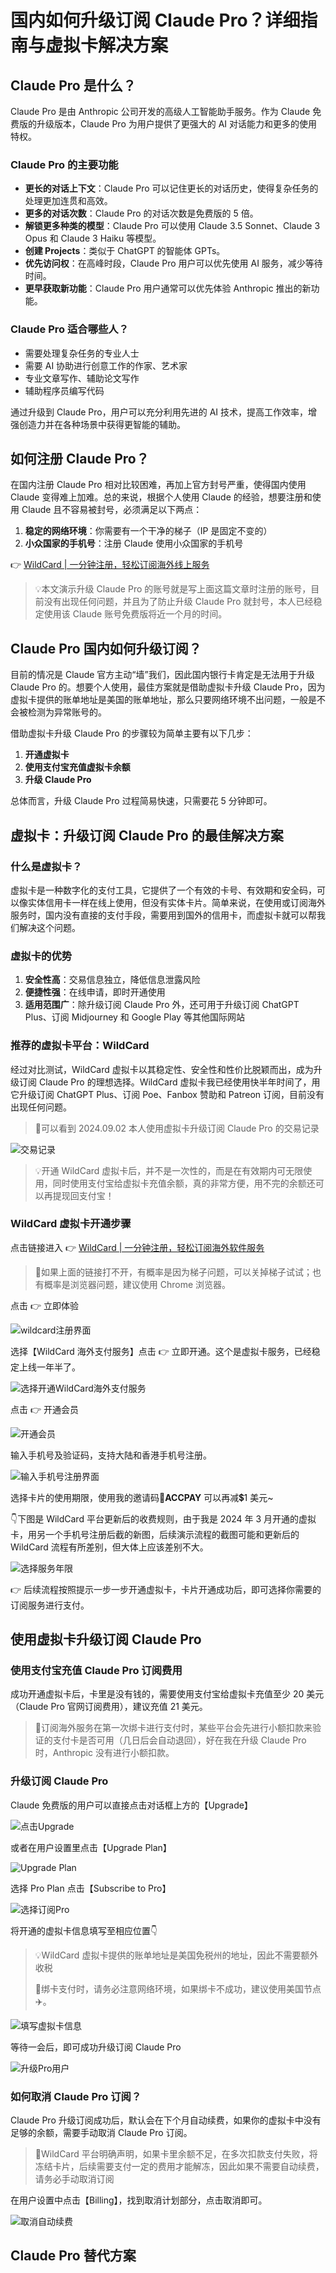 # 国内如何升级订阅 Claude Pro？详细指南与虚拟卡解决方案

## Claude Pro 是什么？

Claude Pro 是由 Anthropic 公司开发的高级人工智能助手服务。作为 Claude 免费版的升级版本，Claude Pro 为用户提供了更强大的 AI 对话能力和更多的使用特权。

### Claude Pro 的主要功能

- **更长的对话上下文**：Claude Pro 可以记住更长的对话历史，使得复杂任务的处理更加连贯和高效。
- **更多的对话次数**：Claude Pro 的对话次数是免费版的 5 倍。
- **解锁更多种类的模型**：Claude Pro 可以使用 Claude 3.5 Sonnet、Claude 3 Opus 和 Claude 3 Haiku 等模型。
- **创建 Projects**：类似于 ChatGPT 的智能体 GPTs。
- **优先访问权**：在高峰时段，Claude Pro 用户可以优先使用 AI 服务，减少等待时间。
- **更早获取新功能**：Claude Pro 用户通常可以优先体验 Anthropic 推出的新功能。

### Claude Pro 适合哪些人？

- 需要处理复杂任务的专业人士
- 需要 AI 协助进行创意工作的作家、艺术家
- 专业文章写作、辅助论文写作
- 辅助程序员编写代码

通过升级到 Claude Pro，用户可以充分利用先进的 AI 技术，提高工作效率，增强创造力并在各种场景中获得更智能的辅助。

## 如何注册 Claude Pro？

在国内注册 Claude Pro 相对比较困难，再加上官方封号严重，使得国内使用 Claude 变得难上加难。总的来说，根据个人使用 Claude 的经验，想要注册和使用 Claude 且不容易被封号，必须满足以下两点：

1. **稳定的网络环境**：你需要有一个干净的梯子（IP 是固定不变的）
2. **小众国家的手机号**：注册 Claude 使用小众国家的手机号

👉 [WildCard | 一分钟注册，轻松订阅海外线上服务](https://bbtdd.com/WildCard)

> 💡本文演示升级 Claude Pro 的账号就是写上面这篇文章时注册的账号，目前没有出现任何问题，并且为了防止升级 Claude Pro 就封号，本人已经稳定使用该 Claude 账号免费版将近一个月的时间。

## Claude Pro 国内如何升级订阅？

目前的情况是 Claude 官方主动“墙”我们，因此国内银行卡肯定是无法用于升级 Claude Pro 的。想要个人使用，最佳方案就是借助虚拟卡升级 Claude Pro，因为虚拟卡提供的账单地址是美国的账单地址，那么只要网络环境不出问题，一般是不会被检测为异常账号的。

借助虚拟卡升级 Claude Pro 的步骤较为简单主要有以下几步：

1. **开通虚拟卡**
2. **使用支付宝充值虚拟卡余额**
3. **升级 Claude Pro**

总体而言，升级 Claude Pro 过程简易快速，只需要花 5 分钟即可。

## 虚拟卡：升级订阅 Claude Pro 的最佳解决方案

### 什么是虚拟卡？

虚拟卡是一种数字化的支付工具，它提供了一个有效的卡号、有效期和安全码，可以像实体信用卡一样在线上使用，但没有实体卡片。简单来说，在使用或订阅海外服务时，国内没有直接的支付手段，需要用到国外的信用卡，而虚拟卡就可以帮我们解决这个问题。

### 虚拟卡的优势

1. **安全性高**：交易信息独立，降低信息泄露风险
2. **便捷性强**：在线申请，即时开通使用
3. **适用范围广**：除升级订阅 Claude Pro 外，还可用于升级订阅 ChatGPT Plus、订阅 Midjourney 和 Google Play 等其他国际网站

### 推荐的虚拟卡平台：WildCard

经过对比测试，WildCard 虚拟卡以其稳定性、安全性和性价比脱颖而出，成为升级订阅 Claude Pro 的理想选择。WildCard 虚拟卡我已经使用快半年时间了，用它升级订阅 ChatGPT Plus、订阅 Poe、Fanbox 赞助和 Patreon 订阅，目前没有出现任何问题。

> 📌可以看到 2024.09.02 本人使用虚拟卡升级订阅 Claude Pro 的交易记录

![交易记录](https://bbtdd.com/img/84051912786.webp)

> 💡开通 WildCard 虚拟卡后，并不是一次性的，而是在有效期内可无限使用，同时使用支付宝给虚拟卡充值余额，真的非常方便，用不完的余额还可以再提现回支付宝！

### WildCard 虚拟卡开通步骤

点击链接进入 👉 [WildCard | 一分钟注册，轻松订阅海外软件服务](https://bbtdd.com/WildCard)

> 🔔如果上面的链接打不开，有概率是因为梯子问题，可以关掉梯子试试；也有概率是浏览器问题，建议使用 Chrome 浏览器。

点击 👉 立即体验

![wildcard注册界面](https://bbtdd.com/img/527578121191761.webp)

选择【WildCard 海外支付服务】点击 👉 立即开通。这个是虚拟卡服务，已经稳定上线一年半了。

![选择开通WildCard海外支付服务](https://bbtdd.com/img/0089595840.webp)

点击 👉 开通会员

![开通会员](https://bbtdd.com/img/1959734802593582.webp)

输入手机号及验证码，支持大陆和香港手机号注册。

![输入手机号注册界面](https://bbtdd.com/img/7133806094813.webp)

选择卡片的使用期限，使用我的邀请码🧧**ACCPAY** 可以再减💲1 美元~

👇下图是 WildCard 平台更新后的收费规则，由于我是 2024 年 3 月开通的虚拟卡，用另一个手机号注册后截的新图，后续演示流程的截图可能和更新后的 WildCard 流程有所差别，但大体上应该差别不大。

![选择服务年限](https://bbtdd.com/img/0864541664080001.webp)

👉 后续流程按照提示一步一步开通虚拟卡，卡片开通成功后，即可选择你需要的订阅服务进行支付。

## 使用虚拟卡升级订阅 Claude Pro

### 使用支付宝充值 Claude Pro 订阅费用

成功开通虚拟卡后，卡里是没有钱的，需要使用支付宝给虚拟卡充值至少 20 美元（Claude Pro 官网订阅费用），建议充值 21 美元。

> 🔔订阅海外服务在第一次绑卡进行支付时，某些平台会先进行小额扣款来验证的支付卡是否可用（几日后会自动退回），好在我在升级 Claude Pro 时，Anthropic 没有进行小额扣款。

### 升级订阅 Claude Pro

Claude 免费版的用户可以直接点击对话框上方的【Upgrade】

![点击Upgrade](https://bbtdd.com/img/637743143315388.webp)

或者在用户设置里点击【Upgrade Plan】

![Upgrade Plan](https://bbtdd.com/img/09351986447.webp)

选择 Pro Plan 点击【Subscribe to Pro】

![选择订阅Pro](https://bbtdd.com/img/4565136916.webp)

将开通的虚拟卡信息填写至相应位置👇

> 💡WildCard 虚拟卡提供的账单地址是美国免税州的地址，因此不需要额外收税
>
> 🔔绑卡支付时，请务必注意网络环境，如果绑卡不成功，建议使用美国节点✈️。

![填写虚拟卡信息](https://bbtdd.com/img/177303352.webp)

等待一会后，即可成功升级订阅 Claude Pro

![升级Pro用户](https://bbtdd.com/img/023325423867262.webp)

### 如何取消 Claude Pro 订阅？

Claude Pro 升级订阅成功后，默认会在下个月自动续费，如果你的虚拟卡中没有足够的余额，需要手动取消 Claude Pro 订阅。

> 🔔WildCard 平台明确声明，如果卡里余额不足，在多次扣款支付失败，将冻结卡片，后续需要支付一定的费用才能解冻，因此如果不需要自动续费，请务必手动取消订阅

在用户设置中点击【Billing】，找到取消计划部分，点击取消即可。

![取消自动续费](https://bbtdd.com/img/5842638750331435.webp)

## Claude Pro 替代方案